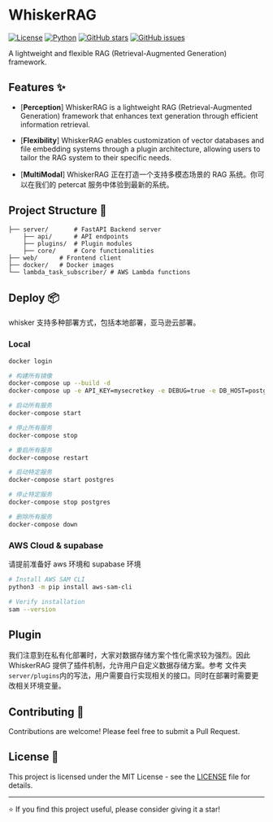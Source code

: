 # WhiskerRAG
[![License](https://img.shields.io/badge/license-MIT-blue.svg)](LICENSE)
[![Python](https://img.shields.io/badge/python-3.8+-blue.svg)](https://www.python.org/)
[![GitHub stars](https://img.shields.io/github/stars/petercat-ai/whiskerrag.svg)](https://github.com/petercat-ai/whiskerrag/stargazers)
[![GitHub issues](https://img.shields.io/github/issues/petercat-ai/whiskerrag.svg)](https://github.com/petercat-ai/whiskerrag/issues)

A lightweight and flexible RAG (Retrieval-Augmented Generation) framework.

## Features ✨

- [**Perception**] WhiskerRAG is a lightweight RAG (Retrieval-Augmented Generation) framework that enhances text generation through efficient information retrieval.

- [**Flexibility**] WhiskerRAG enables customization of vector databases and file embedding systems through a plugin architecture, allowing users to tailor the RAG system to their specific needs.

- [**MultiModal**] WhiskerRAG 正在打造一个支持多模态场景的 RAG 系统。你可以在我们的 petercat 服务中体验到最新的系统。

## Project Structure 📁
```
├── server/       # FastAPI Backend server
    ├── api/      # API endpoints
    ├── plugins/  # Plugin modules
    ├── core/     # Core functionalities
├── web/      # Frontend client
├── docker/   # Docker images
└── lambda_task_subscriber/ # AWS Lambda functions
```

## Deploy 📦
whisker 支持多种部署方式，包括本地部署，亚马逊云部署。
### Local

```bash
docker login

# 构建所有镜像
docker-compose up --build -d
docker-compose up -e API_KEY=mysecretkey -e DEBUG=true -e DB_HOST=postgres

# 启动所有服务
docker-compose start

# 停止所有服务
docker-compose stop

# 重启所有服务
docker-compose restart

# 启动特定服务
docker-compose start postgres

# 停止特定服务
docker-compose stop postgres

# 删除所有服务
docker-compose down
```

### AWS Cloud & supabase
请提前准备好 aws 环境和 supabase 环境
```bash
# Install AWS SAM CLI
python3 -m pip install aws-sam-cli

# Verify installation
sam --version
```

## Plugin
我们注意到在私有化部署时，大家对数据存储方案个性化需求较为强烈。因此 WhiskerRAG 提供了插件机制，允许用户自定义数据存储方案。参考
文件夹 `server/plugins`内的写法，用户需要自行实现相关的接口。同时在部署时需要更改相关环境变量。


## Contributing 🤝

Contributions are welcome! Please feel free to submit a Pull Request.

## License 📄

This project is licensed under the MIT License - see the [LICENSE](LICENSE) file for details.

---

⭐️ If you find this project useful, please consider giving it a star!
